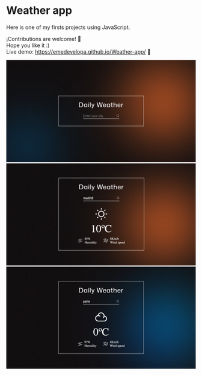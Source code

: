 # Weather app
Here is one of my firsts projects using JavaScript. 

¡Contributions are welcome! 🎉  
Hope you like it :)  
Live demo: https://emedevelopa.github.io/Weather-app/ 🚀

![Weather app](Assets/Design.png)
![Weather app](Assets/Design1.png)
![Weather app](Assets/Design2.png)



